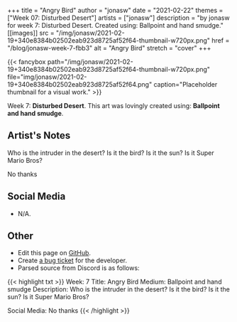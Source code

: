 +++
title =       "Angry Bird"
author =      "jonasw"
date =        "2021-02-22"
themes =      ["Week 07: Disturbed Desert"]
artists =     ["jonasw"]
description = "by jonasw for week 7: Disturbed Desert. Created using: Ballpoint and hand smudge."
[[images]]
              src = "/img/jonasw/2021-02-19+340e8384b02502eab923d8725af52f64-thumbnail-w720px.png"
              href = "/blog/jonasw-week-7-fbb3"
              alt = "Angry Bird"
              stretch = "cover"
+++


{{< fancybox path="/img/jonasw/2021-02-19+340e8384b02502eab923d8725af52f64-thumbnail-w720px.png" file="img/jonasw/2021-02-19+340e8384b02502eab923d8725af52f64.png" caption="Placeholder thumbnail for a visual work." >}}


Week 7: **Disturbed Desert**. This art was lovingly created using: **Ballpoint and hand smudge**.

## Artist's Notes

Who is the intruder in the desert? Is it the bird? Is it the sun? Is it Super Mario Bros?

No thanks

## Social Media

- N/A.

## Other

- Edit this page on [GitHub](https://github.com/teaminkling/web-refresh/edit/main/content/blog/jonasw-week-7-fbb3.md).
- Create [a bug ticket](https://github.com/teaminkling/web-refresh/issues/new?assignees=&labels=bug&template=problem-report.md&title=) for the developer.
- Parsed source from Discord is as follows:

{{< highlight txt >}}
Week: 7
Title: Angry Bird
Medium: Ballpoint and hand smudge
Description: Who is the intruder in the desert? Is it the bird? Is it the sun? Is it Super Mario Bros?

Social Media: No thanks
{{< /highlight >}}